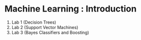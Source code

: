 # Machine Learning : Introduction
1. Lab 1 (Decision Trees) 
1. Lab 2 (Support Vector Machines)
1. Lab 3 (Bayes Classifiers and Boosting)
